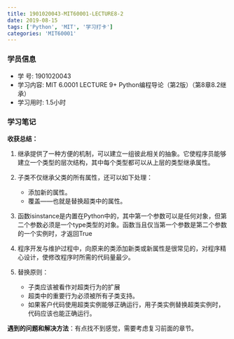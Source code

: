 ```yaml
---
title: 1901020043-MIT60001-LECTURE8-2
date: 2019-08-15
tags: ['Python', 'MIT', '学习打卡']
categories: 'MIT60001'
---
```



### **学员信息** ###

- 学    号: 1901020043
- 学习内容: MIT 6.0001 LECTURE 9+ Python编程导论（第2版）（第8章8.2继承）
- 学习用时: 1.5小时

### **学习笔记** ###

**收获总结：**

1. 继承提供了一种方便的机制，可以建立一组彼此相关的抽象。它使程序员能够建立一个类型的层次结构，其中每个类型都可以从上层的类型继承属性。

2. 子类不仅继承父类的所有属性，还可以如下处理：
   - 添加新的属性。
   - 覆盖——也就是替换超类中的属性。

3. 函数isinstance是内置在Python中的，其中第一个参数可以是任何对象，但第二个参数必须是一个type类型的对象。函数当且仅当第一个参数是第二个参数的一个实例时，才返回True

4. 程序开发与维护过程中，向原来的类添加新类或新属性是很常见的，对程序精心设计，使修改程序时所需的代码量最少。

5. 替换原则：
   - 子类应该被看作对超类行为的扩展
   - 超类中的重要行为必须被所有子类支持。
   - 如果客户代码使用超类实例能够正确运行，用子类实例替换超类实例时，代码应该也能正确运行。



**遇到的问题和解决方法**：有点找不到感觉，需要考虑复习前面的章节。
